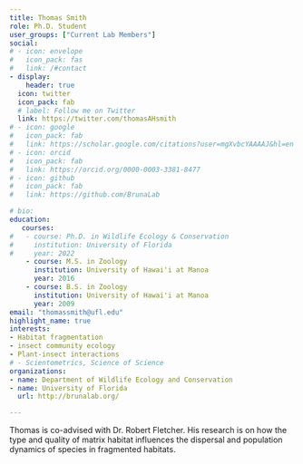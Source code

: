```yaml
---
title: Thomas Smith
role: Ph.D. Student
user_groups: ["Current Lab Members"]
social:
# - icon: envelope
#   icon_pack: fas
#   link: /#contact
- display:
    header: true
  icon: twitter
  icon_pack: fab
  # label: Follow me on Twitter
  link: https://twitter.com/thomasAHsmith
# - icon: google
#   icon_pack: fab
#   link: https://scholar.google.com/citations?user=mgXvbcYAAAAJ&hl=en
# - icon: orcid
#   icon_pack: fab
#   link: https://orcid.org/0000-0003-3381-8477
# - icon: github
#   icon_pack: fab
#   link: https://github.com/BrunaLab

# bio: 
education:
   courses:
#   - course: Ph.D. in Wildlife Ecology & Conservation
#     institution: University of Florida
#     year: 2022
    - course: M.S. in Zoology 
      institution: University of Hawai'i at Manoa
      year: 2016
    - course: B.S. in Zoology
      institution: University of Hawai'i at Manoa
      year: 2009
email: "thomassmith@ufl.edu"
highlight_name: true
interests:
- Habitat fragmentation
- insect community ecology
- Plant-insect interactions
# - Scientometrics, Science of Science
organizations:
- name: Department of Wildlife Ecology and Conservation
- name: University of Florida
  url: http://brunalab.org/

---
```

Thomas is co-advised with Dr. Robert Fletcher. His research is on how the type and quality of matrix habitat influences the dispersal and population dynamics of species in fragmented habitats.  


